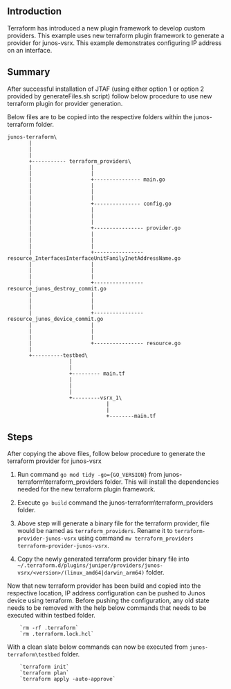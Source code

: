 ## Introduction ##
Terraform has introduced a new plugin framework to develop custom providers. This example uses new terraform plugin framework to generate a provider for junos-vsrx. This example demonstrates configuring IP address on an interface. 

## Summary ##
After successful installation of JTAF (using either option 1 or option 2 provided by generateFiles.sh script) follow below procedure to use new terraform plugin for provider generation.

Below files are to be copied into the respective folders within the junos-terraform folder.

```
junos-terraform\                                                                                     
       |                                                                                             
       |                                                                                             
       |                                                                                             
       +----------- terraform_providers\                                                             
       |                   |                                                                         
       |                   |                                                                         
       |                   +--------------- main.go                                                  
       |                   |                                                                         
       |                   |                                                                         
       |                   |                                                                         
       |                   +--------------- config.go                                                
       |                   |                                                                         
       |                   |                                                                         
       |                   |                                                                         
       |                   +---------------- provider.go                                             
       |                   |                                                                         
       |                   |                                                                         
       |                   |                                                                         
       |                   +---------------- resource_InterfacesInterfaceUnitFamilyInetAddressName.go
       |                   |                                                                         
       |                   |                                                                         
       |                   |                                                                         
       |                   +---------------- resource_junos_destroy_commit.go                        
       |                   |                                                                         
       |                   |                                                                         
       |                   |                                                                         
       |                   +---------------- resource_junos_device_commit.go                         
       |                   |                                                                         
       |                   |                                                                         
       |                   |                                                                         
       |                   +---------------- resource.go                                                        
       |                                                                                             
       +----------testbed\                                                                           
                    |                                                                                
                    |                                                                                
                    +--------- main.tf                                                               
                    |                                                                                
                    |                                                                                
                    |                                                                                
                    +---------vsrx_1\                                                                
                                |                                                                    
                                |                                                                    
                                +--------main.tf                                                     
```
## Steps ##
After copying the above files, follow below procedure to generate the terraform provider for junos-vsrx

1. Run command `go mod tidy -go={GO_VERSION}` from junos-terraform\terraform_providers folder. This will install the dependencies needed for the new terraform plugin framework.

2. Execute `go build` command the junos-terraform\terraform_providers folder.

3. Above step will generate a binary file for the terraform provider, file would be named as `terraform_providers`. Rename it to `terraform-provider-junos-vsrx` using command `mv terraform_providers terraform-provider-junos-vsrx`.

4. Copy the newly generated terraform provider binary file into `~/.terraform.d/plugins/juniper/providers/junos-vsrx/<version>/(linux_amd64|darwin_arm64)` folder.

Now that new terraform provider has been build and copied into the respective location, IP address configuration can be pushed to Junos device using terraform. Before pushing the configuration, any old state needs to be removed with the help below commands that needs to be executed within testbed folder.

        `rm -rf .terraform`
        `rm .terraform.lock.hcl`

With a clean slate below commands can now be executed from `junos-terraform\testbed` folder.

        `terraform init`
        `terraform plan`
        `terraform apply -auto-approve`
